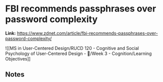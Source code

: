 # FBI recommends passphrases over password complexity
**Link:** https://www.zdnet.com/article/fbi-recommends-passphrases-over-password-complexity/

![[MS in User-Centered Design/RUCD 120 - Cognitive and Social Psychology of User-Centered Design - 💾/Week 3 - Cognition/Learning Objectives]]

## Notes

